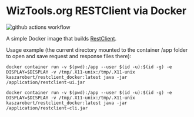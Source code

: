 # WizTools.org RESTClient via Docker

![github actions workflow](https://github.com/kaszarobert/restclient_docker/actions/workflows/docker-image.yml/badge.svg)

A simple Docker image that builds [RestClient](https://github.com/wiztools/rest-client).

Usage example (the current directory mounted to the container /app folder to open and save request and response files there):

```
docker container run -v $(pwd):/app --user $(id -u):$(id -g) -e DISPLAY=$DISPLAY -v /tmp/.X11-unix:/tmp/.X11-unix kaszarobert/restclient_docker:latest java -jar /application/restclient-ui.jar
```

```
docker container run -v $(pwd):/app --user $(id -u):$(id -g) -e DISPLAY=$DISPLAY -v /tmp/.X11-unix:/tmp/.X11-unix kaszarobert/restclient_docker:latest java -jar /application/restclient-cli.jar
```
